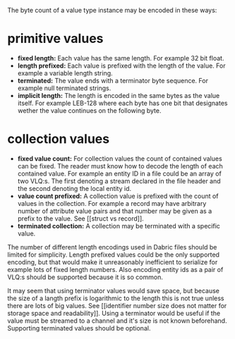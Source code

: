 The byte count of a value type instance may be encoded in these ways:
# primitive values
- **fixed length:** Each value has the same length. For example 32 bit float.
- **length prefixed:** Each value is prefixed with the length of the value. For example a variable length string.
- **terminated:** The value ends with a terminator byte sequence. For example null terminated strings.
- **implicit length:** The length is encoded in the same bytes as the value itself. For example LEB-128 where each byte has one bit that designates wether the value continues on the following byte.
# collection values
- **fixed value count:** For collection values the count of contained values can be fixed. The reader must know how to decode the length of each contained value. For example an entity ID in a file could be an array of two VLQ:s. The first denoting a stream declared in the file header and the second denoting the local entity id.
- **value count prefixed:** A collection value is prefixed with the count of values in the collection. For example a record may have arbitrary number of attribute value pairs and that number may be given as a prefix to the value. See [[struct vs record]].
- **terminated collection:** A collection may be terminated with a specific value.

The number of different length encodings used in Dabric files should be limited for simplicity. Length prefixed values could be the only supported encoding, but that would make it unreasonably inefficient to serialize for example lots of fixed length numbers. Also encoding entity ids as a pair of VLQ:s should be supported because it is so common.

It may seem that using terminator values would save space, but because the size of a langth prefix is logarithmic to the length this is not true unless there are lots of big values. See [[identifier number size does not matter for storage space and readability]]. Using a terminator would be useful if the value must be streamed to a channel and it's size is not known beforehand. Supporting terminated values should be optional.
